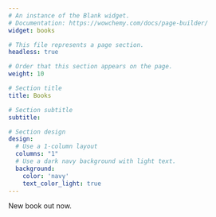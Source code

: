 ```yaml
---
# An instance of the Blank widget.
# Documentation: https://wowchemy.com/docs/page-builder/
widget: books

# This file represents a page section.
headless: true

# Order that this section appears on the page.
weight: 10

# Section title
title: Books

# Section subtitle
subtitle:

# Section design
design:
  # Use a 1-column layout
  columns: "1"
  # Use a dark navy background with light text.
  background:
    color: 'navy'
    text_color_light: true
---
```

New book out now.
